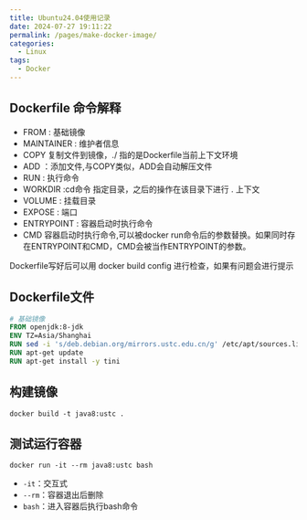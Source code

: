 ```yaml
---
title: Ubuntu24.04使用记录
date: 2024-07-27 19:11:22
permalink: /pages/make-docker-image/
categories:
  - Linux
tags:
  - Docker
---
```



## Dockerfile 命令解释

- FROM : 基础镜像
- MAINTAINER : 维护者信息
- COPY 复制文件到镜像，./ 指的是Dockerfile当前上下文环境
- ADD ：添加文件,与COPY类似，ADD会自动解压文件
- RUN : 执行命令
- WORKDIR :cd命令  指定目录，之后的操作在该目录下进行 . 上下文
- VOLUME : 挂载目录
- EXPOSE : 端口
- ENTRYPOINT : 容器启动时执行命令
- CMD 容器启动时执行命令,可以被docker run命令后的参数替换。如果同时存在ENTRYPOINT和CMD，CMD会被当作ENTRYPOINT的参数。

Dockerfile写好后可以用 docker build config 进行检查，如果有问题会进行提示


## Dockerfile文件

```dockerfile
# 基础镜像
FROM openjdk:8-jdk
ENV TZ=Asia/Shanghai
RUN sed -i 's/deb.debian.org/mirrors.ustc.edu.cn/g' /etc/apt/sources.list
RUN apt-get update
RUN apt-get install -y tini
```

## 构建镜像

```shell
docker build -t java8:ustc .
```


## 测试运行容器

```shell
docker run -it --rm java8:ustc bash
```

- `-it`：交互式
- `--rm`：容器退出后删除
- `bash`：进入容器后执行bash命令
